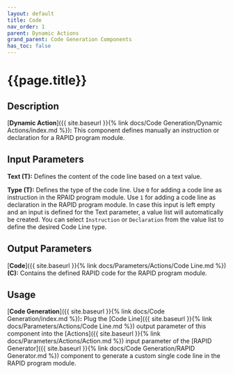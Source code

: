 ```yaml
---
layout: default
title: Code
nav_order: 1
parent: Dynamic Actions
grand_parent: Code Generation Components
has_toc: false
---
```


# **{{page.title}}**

## **Description**

[**Dynamic Action**]({{ site.baseurl }}{% link docs/Code Generation/Dynamic Actions/index.md %})**:**  This component defines manually an instruction or declaration for a RAPID program module.

## **Input Parameters**

**Text (T):** Defines the content of the code line based on a text value.

**Type (T):** Defines the type of the code line. Use `0` for adding a code line as instruction in the RPAID program module. Use `1` for adding a code line as declaration in the RAPID program module. In case this input is left empty and an input is defined for the Text parameter, a value list will automatically be created. You can select `Instruction` or `Declaration` from the value list to define the desired Code Line type. 

## **Output Parameters**

[**Code**]({{ site.baseurl }}{% link docs/Parameters/Actions/Code Line.md %}) **(C):** Contains the defined RAPID code for the RAPID program module.

## **Usage**

[**Code Generation**]({{ site.baseurl }}{% link docs/Code Generation/index.md %})**:** Plug the [Code Line]({{ site.baseurl }}{% link docs/Parameters/Actions/Code Line.md %}) output parameter of this component into the [Actions]({{ site.baseurl }}{% link docs/Parameters/Actions/Action.md %}) input parameter of the [RAPID Generator]({{ site.baseurl }}{% link docs/Code Generation/RAPID Generator.md %}) component to generate a custom single code line in the RAPID program module. 
